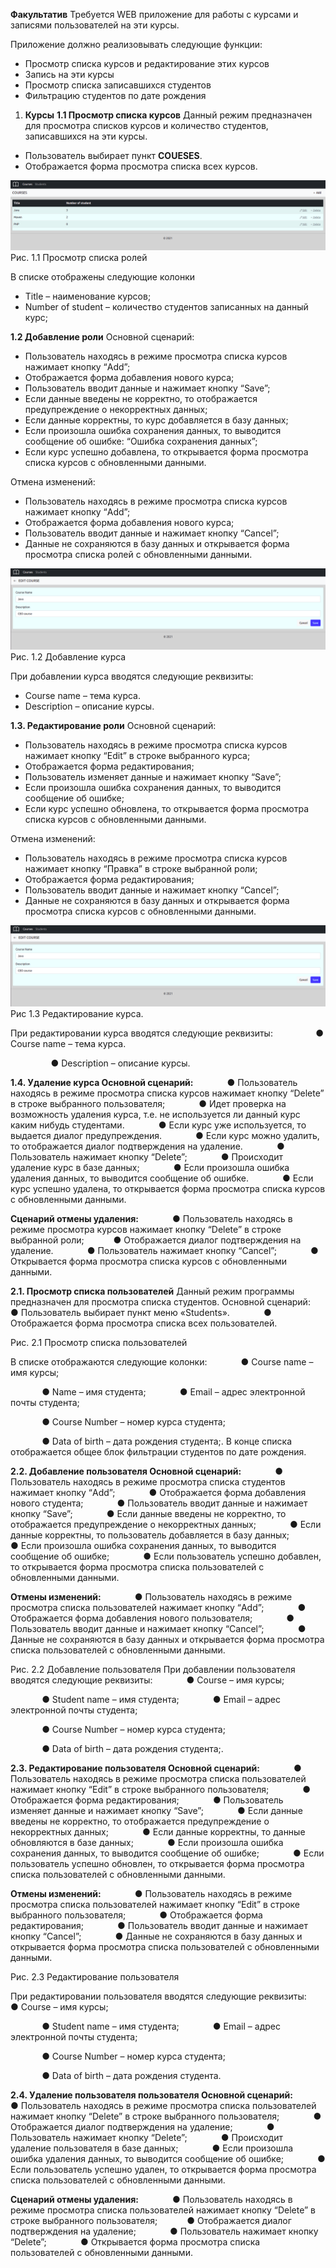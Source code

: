 ﻿**Факультатив**
Требуется WEB приложение для работы с курсами и записями пользователей на эти курсы.

Приложение должно реализовывать следующие функции:
- Просмотр списка курсов и редактирование этих курсов
- Запись на эти курсы
- Просмотр списка записавшихся студентов
- Фильтрацию студентов по дате рождения 

1. **Курсы**
**1.1 Просмотр списка курсов**
Данный режим предназначен для просмотра списков курсов и количество студентов, записавшихся на эти курсы.

- Пользователь выбирает пункт **COUESES**.
- Отображается форма просмотра списка всех курсов.

![img.png](img/SeeCourses.png)
Рис. 1.1 Просмотр списка ролей

В списке отображены следующие колонки

- Title – наименование курсов;
- Number of student – количество студентов записанных на данный курс;

**1.2 Добавление роли**
Основной сценарий:
- Пользователь находясь в режиме просмотра списка курсов нажимает кнопку “Add”;
- Отображается форма добавления нового курса;
- Пользователь вводит данные и нажимает кнопку “Save”;
- Если данные введены не корректно, то отображается предупреждение о некорректных данных;
- Если данные корректны, то курс добавляется в базу данных;
- Если произошла ошибка сохранения данных, то выводится сообщение об ошибке: “Ошибка сохранения данных”;
- Если курс успешно добавлена, то открывается форма просмотра списка курсов с обновленными данными.

Отмена изменений:
- Пользователь находясь в режиме просмотра списка курсов нажимает кнопку “Add”;
- Отображается форма добавления нового курса;
- Пользователь вводит данные и нажимает кнопку “Cancel”;
- Данные не сохраняются в базу данных и открывается форма просмотра списка ролей с обновленными данными.

![img.png](img/EditCourse.png)
Рис. 1.2 Добавление курса

При добавлении курса вводятся следующие реквизиты:
- Course name – тема курса.
- Description – описание курсы.

**1.3. Редактирование роли**
Основной сценарий:
- Пользователь находясь в режиме просмотра списка курсов нажимает кнопку “Edit” в строке выбранного курса;
- Отображается форма редактирования;
- Пользователь изменяет данные и нажимает кнопку “Save”;
- Если произошла ошибка сохранения данных, то выводится сообщение об ошибке;
- Если курс успешно обновлена, то открывается форма просмотра списка курсов с обновленными данными.

Отмена изменений:
- Пользователь находясь в режиме просмотра списка курсов нажимает кнопку “Правка” в строке выбранной роли;
- Отображается форма редактирования;
- Пользователь вводит данные и нажимает кнопку “Cancel”;
- Данные не сохраняются в базу данных и открывается форма просмотра списка курсов с обновленными данными.

![img.png](img/EditCourse.png)
Рис 1.3 Редактирование курса.

При редактировании курса вводятся следующие реквизиты:
`         `● Course name – тема курса.

`         `● Description – описание курсы.


**1.4. Удаление курса
Основной сценарий:**
`       `● Пользователь находясь в режиме просмотра списка курсов нажимает кнопку “Delete” в
строке выбранного пользователя;
`       `● Идет проверка на возможность удаления курса, т.е. не используется ли данный курс каким
нибудь студентами.
`       `● Если курс уже используется, то выдается диалог предупреждения.
`       `● Если курс можно удалить, то отображается диалог подтверждения на удаление.
`       `● Пользователь нажимает кнопку “Delete”;
`       `● Происходит удаление курс в базе данных;
`       `● Если произошла ошибка удаления данных, то выводится сообщение об ошибке.
`       `● Если курс успешно удалена, то открывается форма просмотра списка курсов с обновленными данными.

**Сценарий отмены удаления:**
`       `● Пользователь находясь в режиме просмотра курсов нажимает кнопку “Delete” в
строке выбранной роли;
`      `● Отображается диалог подтверждения на удаление.
`       `● Пользователь нажимает кнопку “Cancel”;
`       `● Открывается форма просмотра списка курсов с обновленными данными.


**2.1. Просмотр списка пользователей**
Данный режим программы предназначен для просмотра списка студентов.
Основной сценарий:
`       `● Пользователь выбирает пункт меню «Students».
`       `● Отображается форма просмотра списка всех пользователей.

Рис. 2.1 Просмотр списка пользователей


В списке отображаются следующие колонки:
`       `● Course name – имя курсы;

`       `● Name – имя студента;
`       `● Email – адрес электронной почты студента;

`       `● Course Number – номер курса студента;

`       `● Data of birth – дата рождения студента;.
В конце списка отображается общее блок фильтрации студентов по дате рождения.

**2.2. Добавление пользователя
Основной сценарий:**
`       `● Пользователь находясь в режиме просмотра списка студентов нажимает кнопку
“Add”;
`       `● Отображается форма добавления нового студента;
`       `● Пользователь вводит данные и нажимает кнопку “Save”;
`       `● Если данные введены не корректно, то отображается предупреждение о некорректных
данных;
`       `● Если данные корректны, то пользователь добавляется в базу данных;
`       `● Если произошла ошибка сохранения данных, то выводится сообщение об ошибке;
`       `● Если пользователь успешно добавлен, то открывается форма просмотра списка пользователей с обновленными данными.


**Отмены изменений:**
`       `● Пользователь находясь в режиме просмотра списка пользователей нажимает кнопку
“Add”;
`       `● Отображается форма добавления нового пользователя;
`       `● Пользователь вводит данные и нажимает кнопку “Cancel”;
`       `● Данные не сохраняются в базу данных и открывается форма просмотра списка пользователей с обновленными данными.

Рис. 2.2 Добавление пользователя
При добавлении пользователя вводятся следующие реквизиты:
`       `● Course – имя курсы;

`       `● Student name – имя студента;
`       `● Email – адрес электронной почты студента;

`       `● Course Number – номер курса студента;

`       `● Data of birth – дата рождения студента;.

**2.3. Редактирование пользователя
Основной сценарий:**
`       `● Пользователь находясь в режиме просмотра списка пользователей нажимает кнопку “Edit” в строке выбранного пользователя;
`       `● Отображается форма редактирования;
`       `● Пользователь изменяет данные и нажимает кнопку “Save”;
`       `● Если данные введены не корректно, то отображается предупреждение о некорректных
данных;
`       `● Если данные корректны, то данные обновляются в базе данных;
`       `● Если произошла ошибка сохранения данных, то выводится сообщение об ошибке; 
`       `● Если пользователь успешно обновлен, то открывается форма просмотра списка пользователей с обновленными данными.


**Отмены изменений:**
`       `● Пользователь находясь в режиме просмотра списка пользователей нажимает кнопку “Edit” в строке выбранного пользователя;
`       `● Отображается форма редактирования;
`       `● Пользователь вводит данные и нажимает кнопку “Cancel”;
`       `● Данные не сохраняются в базу данных и открывается форма просмотра списка пользователей с обновленными данными.

Рис. 2.3 Редактирование пользователя


При редактировании пользователя вводятся следующие реквизиты:
`       `● Course – имя курсы;

`       `● Student name – имя студента;
`       `● Email – адрес электронной почты студента;

`       `● Course Number – номер курса студента;

`       `● Data of birth – дата рождения студента.

**2.4. Удаление пользователя пользователя
Основной сценарий:**
`       `● Пользователь находясь в режиме просмотра списка пользователей нажимает кнопку “Delete” в строке выбранного пользователя;
`       `● Отображается диалог подтверждения на удаление;
`       `● Пользователь нажимает кнопку “Delete”;
`       `● Происходит удаление пользователя в базе данных;
`       `● Если произошла ошибка удаления данных, то выводится сообщение об ошибке;
`       `● Если пользователь успешно удален, то открывается форма просмотра списка пользователей с обновленными данными.


**Сценарий отмены удаления:**
`       `● Пользователь находясь в режиме просмотра списка пользователей нажимает кнопку “Delete” в строке выбранного пользователя;
`      `● Отображается диалог подтверждения на удаление;
`       `● Пользователь нажимает кнопку “Delete”;
`       `● Открывается форма просмотра списка пользователей с обновленными данными.

